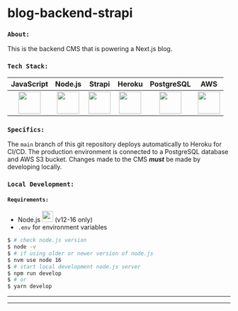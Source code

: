 # blog-backend-strapi

### `About:`
This is the backend CMS that is powering a Next.js blog.  

### `Tech Stack:`
| JavaScript | Node.js | Strapi | Heroku | PostgreSQL | AWS
| :----: | :----: | :----: | :----: | :----: | :----: |
| <img src="https://cdn.worldvectorlogo.com/logos/logo-javascript.svg" width="50" height="50"/> | <img src="https://cdn.worldvectorlogo.com/logos/nodejs-icon.svg" width="50" height="50"/> | <img src="https://cdn.worldvectorlogo.com/logos/strapi-2.svg" width="50" height="50"/> | <img src="https://cdn.worldvectorlogo.com/logos/heroku-4.svg" width="50" height="50"/> | <img src="https://cdn.worldvectorlogo.com/logos/postgresql.svg" width="50" height="50"/> | <img src="https://cdn.worldvectorlogo.com/logos/aws-2.svg" width="50" height="50"/>  


### `Specifics:`
The `main` branch of this git repository deploys automatically to Heroku for CI/CD.  The production environment is connected to a PostgreSQL database and AWS S3 bucket.  Changes made to the CMS ***must*** be made by developing locally.


### `Local Development:`
#### `Requirements:`

* Node.js <img src="https://cdn.worldvectorlogo.com/logos/nodejs-icon.svg" width="25" height="25"/> (v12-16 only)
* `.env` for environment variables

```bash
$ # check node.js version
$ node -v
$ # if using older or newer version of node.js
$ nvm use node 16
$ # start local development node.js server
$ npm run develop
$ # or
$ yarn develop
```
    
---
---

<!-- # 🚀 Getting started with Strapi

Strapi comes with a full featured [Command Line Interface](https://docs.strapi.io/developer-docs/latest/developer-resources/cli/CLI.html) (CLI) which lets you scaffold and manage your project in seconds.

### `develop`

Start your Strapi application with autoReload enabled. [Learn more](https://docs.strapi.io/developer-docs/latest/developer-resources/cli/CLI.html#strapi-develop)

```
npm run develop
# or
yarn develop
```

### `start`

Start your Strapi application with autoReload disabled. [Learn more](https://docs.strapi.io/developer-docs/latest/developer-resources/cli/CLI.html#strapi-start)

```
npm run start
# or
yarn start
```

### `build`

Build your admin panel. [Learn more](https://docs.strapi.io/developer-docs/latest/developer-resources/cli/CLI.html#strapi-build)

```
npm run build
# or
yarn build
```

## ⚙️ Deployment

Strapi gives you many possible deployment options for your project. Find the one that suits you on the [deployment section of the documentation](https://docs.strapi.io/developer-docs/latest/setup-deployment-guides/deployment.html).

## 📚 Learn more

- [Resource center](https://strapi.io/resource-center) - Strapi resource center.
- [Strapi documentation](https://docs.strapi.io) - Official Strapi documentation.
- [Strapi tutorials](https://strapi.io/tutorials) - List of tutorials made by the core team and the community.
- [Strapi blog](https://docs.strapi.io) - Official Strapi blog containing articles made by the Strapi team and the community.
- [Changelog](https://strapi.io/changelog) - Find out about the Strapi product updates, new features and general improvements.

Feel free to check out the [Strapi GitHub repository](https://github.com/strapi/strapi). Your feedback and contributions are welcome!

## ✨ Community

- [Discord](https://discord.strapi.io) - Come chat with the Strapi community including the core team.
- [Forum](https://forum.strapi.io/) - Place to discuss, ask questions and find answers, show your Strapi project and get feedback or just talk with other Community members.
- [Awesome Strapi](https://github.com/strapi/awesome-strapi) - A curated list of awesome things related to Strapi.

---

<sub>🤫 Psst! [Strapi is hiring](https://strapi.io/careers).</sub> -->
